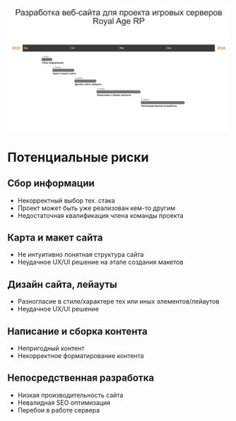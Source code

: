 ![План разработки](https://github.com/herzenuni/gantt-diagramm-NFrid/blob/master/Web%20Development%20Plan.png)

# Потенциальные риски

## Сбор информации

- Некорректный выбор тех. стака
- Проект может быть уже реализован кем-то другим
- Недостаточная квалификация члена команды проекта

## Карта и макет сайта

- Не интуитивно понятная структура сайта
- Неудачное UX/UI решение на этапе создания макетов

## Дизайн сайта, лейауты

- Разногласие в стиле/характере тех или иных элементов/лейаутов
- Неудачное UX/UI решение

## Написание и сборка контента

- Непригодный контент
- Некорректное форматирование контента

## Непосредственная разработка

- Низкая производительность сайта
- Невалидная SEO оптимизация
- Перебои в работе сервера
